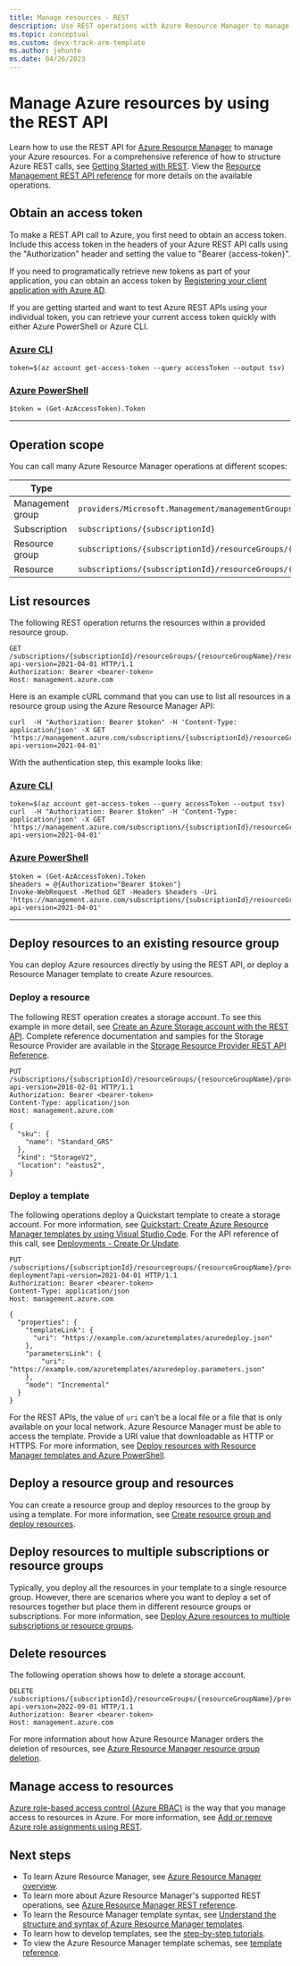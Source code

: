 ```yaml
---
title: Manage resources - REST
description: Use REST operations with Azure Resource Manager to manage your resources. Shows how to read, deploy, and delete resources. 
ms.topic: conceptual
ms.custom: devx-track-arm-template
ms.author: jehunte
ms.date: 04/26/2023
---
```

# Manage Azure resources by using the REST API

Learn how to use the REST API for [Azure Resource Manager](overview.md) to manage your Azure resources. For a comprehensive reference of how to structure Azure REST calls, see [Getting Started with REST](/rest/api/azure/). View the [Resource Management REST API reference](/rest/api/resources/) for more details on the available operations.

## Obtain an access token
To make a REST API call to Azure, you first need to obtain an access token. Include this access token in the headers of your Azure REST API calls using the "Authorization" header and setting the value to "Bearer {access-token}".

If you need to programatically retrieve new tokens as part of your application, you can obtain an access token by [Registering your client application with Azure AD](/rest/api/azure/#register-your-client-application-with-azure-ad).

If you are getting started and want to test Azure REST APIs using your individual token, you can retrieve your current access token quickly with either Azure PowerShell or Azure CLI.

### [Azure CLI](#tab/azure-cli)
```azurecli-interactive
token=$(az account get-access-token --query accessToken --output tsv)
```

### [Azure PowerShell](#tab/azure-powershell)
```azurepowershell-interactive
$token = (Get-AzAccessToken).Token
```

---

## Operation scope
You can call many Azure Resource Manager operations at different scopes:

| Type | Scope |
| --- | --- |
| Management group | `providers/Microsoft.Management/managementGroups/{managementGroupId}` |
| Subscription | `subscriptions/{subscriptionId}` |
| Resource group | `subscriptions/{subscriptionId}/resourceGroups/{resourceGroupName}` |
| Resource | `subscriptions/{subscriptionId}/resourceGroups/{resourceGroupName}/providers/{resourceProviderName}/{resourceType}/{resourceName}` |

## List resources
The following REST operation returns the resources within a provided resource group.

```http
GET /subscriptions/{subscriptionId}/resourceGroups/{resourceGroupName}/resources?api-version=2021-04-01 HTTP/1.1
Authorization: Bearer <bearer-token>
Host: management.azure.com
```

Here is an example cURL command that you can use to list all resources in a resource group using the Azure Resource Manager API:
```curl
curl  -H "Authorization: Bearer $token" -H 'Content-Type: application/json' -X GET 'https://management.azure.com/subscriptions/{subscriptionId}/resourceGroups/{resourceGroupName}/resources?api-version=2021-04-01'
```


With the authentication step, this example looks like:
### [Azure CLI](#tab/azure-cli)
```azurecli-interactive
token=$(az account get-access-token --query accessToken --output tsv)
curl  -H "Authorization: Bearer $token" -H 'Content-Type: application/json' -X GET 'https://management.azure.com/subscriptions/{subscriptionId}/resourceGroups/{resourceGroupName}/resources?api-version=2021-04-01'
```

### [Azure PowerShell](#tab/azure-powershell)
```azurepowershell-interactive
$token = (Get-AzAccessToken).Token
$headers = @{Authorization="Bearer $token"}
Invoke-WebRequest -Method GET -Headers $headers -Uri 'https://management.azure.com/subscriptions/{subscriptionId}/resourceGroups/{resourceGroupName}/resources?api-version=2021-04-01'
```

---

## Deploy resources to an existing resource group

You can deploy Azure resources directly by using the REST API, or deploy a Resource Manager template to create Azure resources.

### Deploy a resource

The following REST operation creates a storage account. To see this example in more detail, see [Create an Azure Storage account with the REST API](/rest/api/storagerp/storage-sample-create-account). Complete reference documentation and samples for the Storage Resource Provider are available in the [Storage Resource Provider REST API Reference](/rest/api/storagerp/).

```http
PUT /subscriptions/{subscriptionId}/resourceGroups/{resourceGroupName}/providers/Microsoft.Storage/storageAccounts/{accountName}?api-version=2018-02-01 HTTP/1.1
Authorization: Bearer <bearer-token>
Content-Type: application/json
Host: management.azure.com

{
  "sku": {
    "name": "Standard_GRS"
  },
  "kind": "StorageV2",
  "location": "eastus2",
}
```

### Deploy a template

The following operations deploy a Quickstart template to create a storage account. For more information, see [Quickstart: Create Azure Resource Manager templates by using Visual Studio Code](../templates/quickstart-create-templates-use-visual-studio-code.md). For the API reference of this call, see [Deployments - Create Or Update](/rest/api/resources/deployments/create-or-update).


```http
PUT /subscriptions/{subscriptionId}/resourcegroups/{resourceGroupName}/providers/Microsoft.Resources/deployments/my-deployment?api-version=2021-04-01 HTTP/1.1
Authorization: Bearer <bearer-token>
Content-Type: application/json
Host: management.azure.com

{
  "properties": {
    "templateLink": {
      "uri": "https://example.com/azuretemplates/azuredeploy.json"
    },
    "parametersLink": {
        "uri": "https://example.com/azuretemplates/azuredeploy.parameters.json"
    },
    "mode": "Incremental"
  }
}
```
For the REST APIs, the value of `uri` can't be a local file or a file that is only available on your local network. Azure Resource Manager must be able to access the template. Provide a URI value that downloadable as HTTP or HTTPS.
For more information, see [Deploy resources with Resource Manager templates and Azure PowerShell](../templates/deploy-powershell.md).

## Deploy a resource group and resources

You can create a resource group and deploy resources to the group by using a template. For more information, see [Create resource group and deploy resources](../templates/deploy-to-subscription.md#resource-groups).

## Deploy resources to multiple subscriptions or resource groups

Typically, you deploy all the resources in your template to a single resource group. However, there are scenarios where you want to deploy a set of resources together but place them in different resource groups or subscriptions. For more information, see [Deploy Azure resources to multiple subscriptions or resource groups](../templates/deploy-to-resource-group.md).

## Delete resources

The following operation shows how to delete a storage account.

```http
DELETE /subscriptions/{subscriptionId}/resourceGroups/{resourceGroupName}/providers/Microsoft.Storage/storageAccounts/{accountName}?api-version=2022-09-01 HTTP/1.1
Authorization: Bearer <bearer-token>
Host: management.azure.com
```

For more information about how Azure Resource Manager orders the deletion of resources, see [Azure Resource Manager resource group deletion](delete-resource-group.md).

## Manage access to resources

[Azure role-based access control (Azure RBAC)](../../role-based-access-control/overview.md) is the way that you manage access to resources in Azure. For more information, see [Add or remove Azure role assignments using REST](../../role-based-access-control/role-assignments-rest.md).

## Next steps

- To learn Azure Resource Manager, see [Azure Resource Manager overview](overview.md).
- To learn more about Azure Resource Manager's supported REST operations, see [Azure Resource Manager REST reference](/rest/api/resources/).
- To learn the Resource Manager template syntax, see [Understand the structure and syntax of Azure Resource Manager templates](../templates/syntax.md).
- To learn how to develop templates, see the [step-by-step tutorials](../index.yml).
- To view the Azure Resource Manager template schemas, see [template reference](/azure/templates/).
